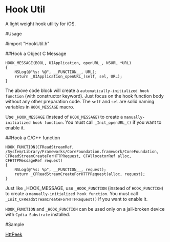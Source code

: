 
Hook Util
======

A light weight hook utility for iOS.

#Usage

#import "HookUtil.h"

##Hook a Object C Message

	HOOK_MESSAGE(BOOL, UIApplication, openURL_, NSURL *URL)
	{
		NSLog(@"%s: %@", __FUNCTION__, URL);
		return _UIApplication_openURL_(self, sel, URL);
	}

The above code block will create a `automatically-initialized hook function` (with constructor keyword). Just focus on the hook function body without any other preparation code. The `self` and `sel` are solid naming variables in `HOOK_MESSAGE` macro.

Use `_HOOK_MESSAGE` (instead of `HOOK_MESSAGE`) to create a `manually-initialized hook function`. You must call `_Init_openURL_()` if you want to enable it.

##Hook a C/C++ function

	HOOK_FUNCTION(CFReadStreamRef, /System/Library/Frameworks/CoreFoundation.framework/CoreFoundation, CFReadStreamCreateForHTTPRequest, CFAllocatorRef alloc, CFHTTPMessageRef request)
	{
		NSLog(@"%s: %p", __FUNCTION__, request);
		return _CFReadStreamCreateForHTTPRequest(alloc, request);
	}

Just like _HOOK_MESSAGE, use `_HOOK_FUNCTION` (instead of `HOOK_FUNCTION`) to create a `manually-initialized hook function`. You must call `_Init_CFReadStreamCreateForHTTPRequest()` if you want to enable it.

`HOOK_FUNCTION` and `_HOOK_FUNCTION` can be used only on a jail-broken device with `Cydia Substrate` installed.

#Sample

[HttPeek](https://github.com/Yonsm/HttPeek)

